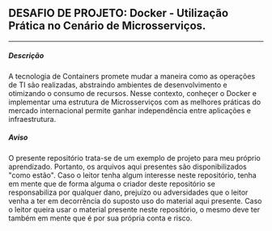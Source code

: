 <h2>DESAFIO DE PROJETO: Docker - Utilização Prática no Cenário de Microsserviços.</h2>

<hr />

<h5>Descrição</h5>

<p>A tecnologia de Containers promete mudar a maneira como as operações de TI são realizadas, abstraindo ambientes de desenvolvimento e otimizando o consumo de recursos. Nesse contexto, conheçer o Docker e implementar uma estrutura de Microsserviços com as melhores práticas do mercado internacional permite ganhar independência entre aplicações e infraestrutura.</p>


<h5>Aviso</h5>
<p>O presente repositório trata-se de um exemplo de projeto para meu próprio aprendizado. Portanto, os arquivos aqui presentes são disponibilizados "como estão". Caso o leitor tenha algum interesse neste repositório, tenha em mente que de forma alguma o criador deste repositório se responsabiliza por qualquer dano, prejuízo ou adversidades que o leitor venha a ter em decorrência do suposto uso do material aqui presente. Caso o leitor queira usar o material presente neste repositório, o mesmo deve ter também em mente que é por sua própria conta e risco.</p>

